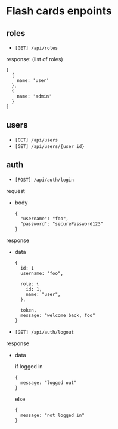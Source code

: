 # Flash cards enpoints

## roles
  - `[GET] /api/roles`

  response: (list of roles)

  ```
  [
    {
      name: 'user'
    },
    {
      name: 'admin'
    }
  ]
  ```

## users
  - `[GET] /api/users`
  - `[GET] /api/users/{user_id}`

## auth
  - `[POST] /api/auth/login`

  request 
  
  - body
    ```
    {
      "username": "foo",
      "password": "securePassword123"
    }
    ```
  
  response
  - data
    ```
    {
      id: 1
      username: "foo",
      
      role: {
        id: 1,
        name: "user",
      },

      token,
      message: "welcome back, foo"
    }
    ```

  - `[GET] /api/auth/logout`
  
  response

  - data
    
    if logged in
    ```
    {
      message: "logged out"
    }
    ```
    
    else
    ```
    {
      message: "not logged in"
    }
    ```
